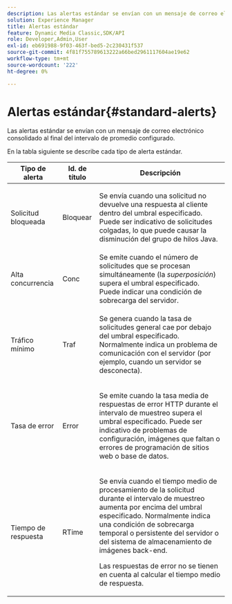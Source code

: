 ```yaml
---
description: Las alertas estándar se envían con un mensaje de correo electrónico consolidado al final del intervalo de promedio configurado.
solution: Experience Manager
title: Alertas estándar
feature: Dynamic Media Classic,SDK/API
role: Developer,Admin,User
exl-id: eb691988-9f03-463f-bed5-2c230431f537
source-git-commit: 4f81f755789613222a66bed2961117604ae19e62
workflow-type: tm+mt
source-wordcount: '222'
ht-degree: 0%

---
```


# Alertas estándar{#standard-alerts}

Las alertas estándar se envían con un mensaje de correo electrónico consolidado al final del intervalo de promedio configurado.

En la tabla siguiente se describe cada tipo de alerta estándar.

<table id="table_02611F1B920E48A6973BFA969CA564EB"> 
 <thead> 
  <tr> 
   <th class="entry"> <b>Tipo de alerta</b> </th> 
   <th class="entry"> <b>Id. de título</b> </th> 
   <th class="entry"> <b>Descripción</b> </th> 
  </tr> 
 </thead>
 <tbody> 
  <tr> 
   <td> <p>Solicitud bloqueada </p> </td> 
   <td> <p>Bloquear </p> </td> 
   <td> <p>Se envía cuando una solicitud no devuelve una respuesta al cliente dentro del umbral especificado. Puede ser indicativo de solicitudes colgadas, lo que puede causar la disminución del grupo de hilos Java. </p> </td> 
  </tr> 
  <tr> 
   <td> <p>Alta concurrencia </p> </td> 
   <td> <p>Conc </p> </td> 
   <td> Se emite cuando el número de solicitudes que se procesan simultáneamente (la <i>superposición</i>) supera el umbral especificado. Puede indicar una condición de sobrecarga del servidor. </td> 
  </tr> 
  <tr> 
   <td> <p>Tráfico mínimo </p> </td> 
   <td> <p>Traf </p> </td> 
   <td> <p>Se genera cuando la tasa de solicitudes general cae por debajo del umbral especificado. Normalmente indica un problema de comunicación con el servidor (por ejemplo, cuando un servidor se desconecta). </p> </td> 
  </tr> 
  <tr> 
   <td> <p>Tasa de error </p> </td> 
   <td> <p>Error </p> </td> 
   <td> <p>Se emite cuando la tasa media de respuestas de error HTTP durante el intervalo de muestreo supera el umbral especificado. Puede ser indicativo de problemas de configuración, imágenes que faltan o errores de programación de sitios web o base de datos. </p> </td> 
  </tr> 
  <tr> 
   <td> <p>Tiempo de respuesta </p> </td> 
   <td> <p>RTime </p> </td> 
   <td> <p>Se envía cuando el tiempo medio de procesamiento de la solicitud durante el intervalo de muestreo aumenta por encima del umbral especificado. Normalmente indica una condición de sobrecarga temporal o persistente del servidor o del sistema de almacenamiento de imágenes back-end. </p> <p>Las respuestas de error no se tienen en cuenta al calcular el tiempo medio de respuesta. </p> </td> 
  </tr> 
 </tbody> 
</table>
